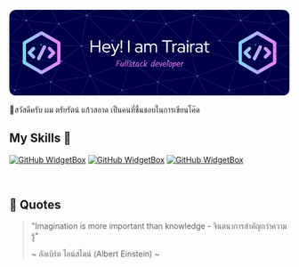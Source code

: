 ![Header](./github-header-image.png)

🎊สวัสดีครับ ผม ตรัยรัตน์ แก้วสอาด เป็นคนที่ชื่นชอบในการเขียนโค๊ด
<br>

## My Skills 🐝
[![GitHub WidgetBox](https://github-widgetbox.vercel.app/api/skills?languages=html,css,js,ts,python,postgresql&includeNames=true)](https://github.com/Jurredr/github-widgetbox)
[![GitHub WidgetBox](https://github-widgetbox.vercel.app/api/skills?frameworks=react&includeNames=true)](https://github.com/Jurredr/github-widgetbox)
[![GitHub WidgetBox](https://github-widgetbox.vercel.app/api/tools?frameworks=npm,nodejs&includeNames=true)](https://github.com/Jurredr/github-widgetbox)


<br>

## 🌻 Quotes
> "Imagination is more important than knowledge - จินตนาการสำคัญกว่าความรู้"
>
> ~ อัลเบิร์ต ไอน์สไตน์ (Albert Einstein) ~



<!--
**eurekaMarch/eurekaMarch** is a ✨ _special_ ✨ repository because its `README.md` (this file) appears on your GitHub profile.

Here are some ideas to get you started:

- 🔭 I’m currently working on ...
- 🌱 I’m currently learning ...
- 👯 I’m looking to collaborate on ...
- 🤔 I’m looking for help with ...
- 💬 Ask me about ...
- 📫 How to reach me: ...
- 😄 Pronouns: ...
- ⚡ Fun fact: ...
-->
